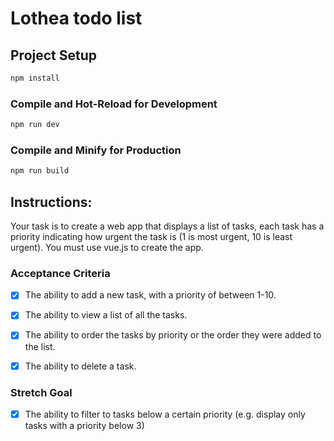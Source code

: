 # Lothea todo list
 
## Project Setup

```sh
npm install
```

### Compile and Hot-Reload for Development

```sh
npm run dev
```

### Compile and Minify for Production

```sh
npm run build
```
## Instructions:
Your task is to create a web app that displays a list of tasks, each task has a priority indicating how
urgent the task is (1 is most urgent, 10 is least urgent). You must use vue.js to create the app.

### Acceptance Criteria
 - [X] The ability to add a new task, with a priority of between 1-10.
 
  - [X] The ability to view a list of all the tasks.
  
  - [X] The ability to order the tasks by priority or the order they were added to the list.
  
  - [X] The ability to delete a task.
  
### Stretch Goal
  - [X] The ability to filter to tasks below a certain priority (e.g. display only tasks with a priority below 3)
